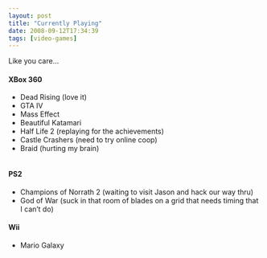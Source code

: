 ```yaml
---
layout: post
title: "Currently Playing"
date: 2008-09-12T17:34:39
tags: [video-games]
---
```


<p>Like you care&#8230;</p>

<h4>XBox 360</h4>

<ul>
<li>Dead Rising (love it)</li>
<li><span class="caps">GTA</span> IV</li>
<li>Mass Effect</li>
<li>Beautiful Katamari</li>
<li>Half Life 2 (replaying for the achievements) </li>
<li>Castle Crashers (need to try online coop)</li>
<li>Braid (hurting my brain)</li>
</ul>

<p><a href="http://profile.mygamercard.net/myerscarpenter" class="img"><img src="http://card.mygamercard.net/myerscarpenter.png" alt="" /></a></p>

<h4>PS2</h4>

<ul>
<li>Champions of Norrath 2 (waiting to visit Jason and hack our way thru)</li>
<li>God of War (suck in that room of blades on a grid that needs timing that I can&#8217;t do)</li>
</ul>

<h4>Wii</h4>

<ul>
<li>Mario Galaxy </li>
</ul>

